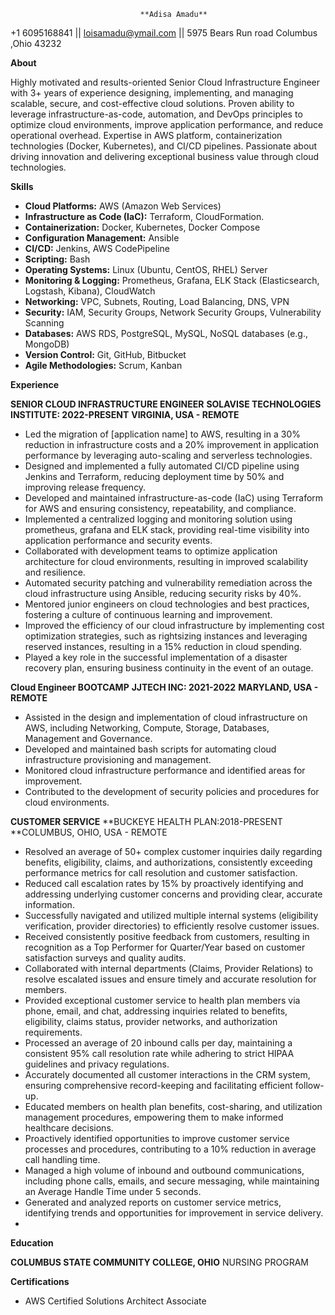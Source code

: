 
                                 **Adisa Amadu**
+1 6095168841 || loisamadu@ymail.com || 5975 Bears Run road  Columbus ,Ohio 43232 


**About**

Highly motivated and results-oriented Senior Cloud Infrastructure Engineer with 3+ years of experience designing, implementing, and managing scalable, secure, and cost-effective cloud solutions. Proven ability to leverage infrastructure-as-code, automation, and DevOps principles to optimize cloud environments, improve application performance, and reduce operational overhead. Expertise in AWS platform, containerization technologies (Docker, Kubernetes), and CI/CD pipelines. Passionate about driving innovation and delivering exceptional business value through cloud technologies.

**Skills**

*   **Cloud Platforms:** AWS (Amazon Web Services)
*   **Infrastructure as Code (IaC):** Terraform, CloudFormation.
*   **Containerization:** Docker, Kubernetes, Docker Compose
*   **Configuration Management:** Ansible
*   **CI/CD:** Jenkins, AWS CodePipeline
*   **Scripting:** Bash
*   **Operating Systems:** Linux (Ubuntu, CentOS, RHEL) Server
*   **Monitoring & Logging:** Prometheus, Grafana, ELK Stack (Elasticsearch, Logstash, Kibana), CloudWatch
*   **Networking:** VPC, Subnets, Routing, Load Balancing, DNS, VPN
*   **Security:** IAM, Security Groups, Network Security Groups, Vulnerability Scanning
*   **Databases:** AWS RDS, PostgreSQL, MySQL, NoSQL databases (e.g., MongoDB)
*   **Version Control:** Git, GitHub, Bitbucket
*   **Agile Methodologies:** Scrum, Kanban

**Experience**

**SENIOR CLOUD INFRASTRUCTURE ENGINEER**
**SOLAVISE TECHNOLOGIES INSTITUTE: 2022-PRESENT**
**VIRGINIA, USA - REMOTE** 

*   Led the migration of [application name] to AWS, resulting in a 30% reduction in infrastructure costs and a 20% improvement in application performance by leveraging auto-scaling and serverless technologies.
*   Designed and implemented a fully automated CI/CD pipeline using Jenkins and Terraform, reducing deployment time by 50% and improving release frequency.
*   Developed and maintained infrastructure-as-code (IaC) using Terraform for AWS and ensuring consistency, repeatability, and compliance.
*   Implemented a centralized logging and monitoring solution using prometheus, grafana and ELK stack, providing real-time visibility into application performance and security events.
*   Collaborated with development teams to optimize application architecture for cloud environments, resulting in improved scalability and resilience.
*   Automated security patching and vulnerability remediation across the cloud infrastructure using Ansible, reducing security risks by 40%.
*   Mentored junior engineers on cloud technologies and best practices, fostering a culture of continuous learning and improvement.
*   Improved the efficiency of our cloud infrastructure by implementing cost optimization strategies, such as rightsizing instances and leveraging reserved instances, resulting in a 15% reduction in cloud spending.
*   Played a key role in the successful implementation of a disaster recovery plan, ensuring business continuity in the event of an outage.


**Cloud Engineer BOOTCAMP**
**JJTECH INC: 2021-2022**
**MARYLAND, USA - REMOTE**

*   Assisted in the design and implementation of cloud infrastructure on AWS, including Networking, Compute, Storage, Databases, Management and Governance.
*   Developed and maintained bash scripts for automating cloud infrastructure provisioning and management.
*   Monitored cloud infrastructure performance and identified areas for improvement.
*   Contributed to the development of security policies and procedures for cloud environments.

**CUSTOMER SERVICE**
**BUCKEYE HEALTH PLAN:2018-PRESENT
**COLUMBUS, OHIO, USA - REMOTE

*   Resolved an average of 50+ complex customer inquiries daily regarding benefits, eligibility, claims, and authorizations, consistently exceeding performance metrics for call resolution and customer satisfaction.
*   Reduced call escalation rates by 15% by proactively identifying and addressing underlying customer concerns and providing clear, accurate information.
*   Successfully navigated and utilized multiple internal systems (eligibility verification, provider directories) to efficiently resolve customer issues.
*   Received consistently positive feedback from customers, resulting in recognition as a Top Performer for Quarter/Year based on customer satisfaction surveys and quality audits.
*   Collaborated with internal departments (Claims, Provider Relations) to resolve escalated issues and ensure timely and accurate resolution for members.
*   Provided exceptional customer service to health plan members via phone, email, and chat, addressing inquiries related to benefits, eligibility, claims status, provider networks, and authorization requirements.
*   Processed an average of 20 inbound calls per day, maintaining a consistent 95% call resolution rate while adhering to strict HIPAA guidelines and privacy regulations.
*   Accurately documented all customer interactions in the CRM system, ensuring comprehensive record-keeping and facilitating efficient follow-up.
*   Educated members on health plan benefits, cost-sharing, and utilization management procedures, empowering them to make informed healthcare decisions.
*   Proactively identified opportunities to improve customer service processes and procedures, contributing to a 10% reduction in average call handling time.
*   Managed a high volume of inbound and outbound communications, including phone calls, emails, and secure messaging, while maintaining an Average Handle Time under 5 seconds.
*   Generated and analyzed reports on customer service metrics, identifying trends and opportunities for improvement in service delivery.
*   


**Education**

**COLUMBUS STATE COMMUNITY COLLEGE, OHIO** NURSING PROGRAM

**Certifications**

*   AWS Certified Solutions Architect Associate

